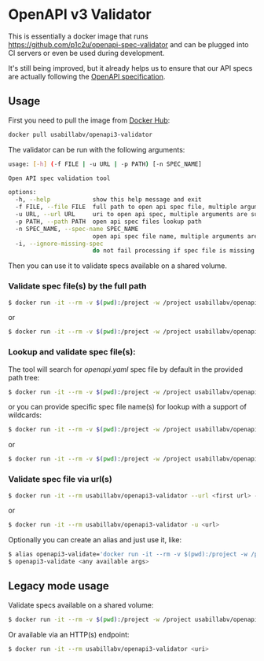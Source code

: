 # OpenAPI v3 Validator

This is essentially a docker image that runs
https://github.com/p1c2u/openapi-spec-validator and can be plugged into CI
servers or even be used during development.

It's still being improved, but it already helps us to ensure that our API specs
are actually following the [OpenAPI
specification](https://github.com/OAI/OpenAPI-Specification/blob/master/versions/3.0.0.md).

## Usage

First you need to pull the image from [Docker Hub](https://hub.docker.com):

```sh
docker pull usabillabv/openapi3-validator
```

The validator can be run with the following arguments:
```sh
usage: [-h] (-f FILE | -u URL | -p PATH) [-n SPEC_NAME]

Open API spec validation tool

options:
  -h, --help            show this help message and exit
  -f FILE, --file FILE  full path to open api spec file, multiple arguments are supported
  -u URL, --url URL     uri to open api spec, multiple arguments are supported
  -p PATH, --path PATH  open api spec files lookup path
  -n SPEC_NAME, --spec-name SPEC_NAME
                        open api spec file name, multiple arguments are supported. Used in conjunction with --path option. Default value: openapi.yaml
  -i, --ignore-missing-spec
                        do not fail processing if spec file is missing. Used in conjunction with --path option.                      
```

Then you can use it to validate specs available on a shared volume.

### Validate spec file(s) by the full path

```sh
$ docker run -it --rm -v $(pwd):/project -w /project usabillabv/openapi3-validator --file <path to the first file> --file <path to the second file>
```
or
```sh
$ docker run -it --rm -v $(pwd):/project -w /project usabillabv/openapi3-validator -f <path to the first file> -f <path to the second file>
```

### Lookup and validate spec file(s):

The tool will search for _openapi.yaml_ spec file by default in the provided path tree: 
```sh
$ docker run -it --rm -v $(pwd):/project -w /project usabillabv/openapi3-validator --path /project
```
or you can provide specific spec file name(s) for lookup with a support of wildcards: 
```sh
$ docker run -it --rm -v $(pwd):/project -w /project usabillabv/openapi3-validator --path /project --spec-name *-open-api-*.yaml --spec-name other-file.yaml
```
or
```sh
$ docker run -it --rm -v $(pwd):/project -w /project usabillabv/openapi3-validator -p /project -n *-open-api-*.yaml -n other-file.yaml
```

### Validate spec file via url(s)

```sh
$ docker run -it --rm usabillabv/openapi3-validator --url <first url> --url <second url>
```
or
```sh
$ docker run -it --rm usabillabv/openapi3-validator -u <url>
```

Optionally you can create an alias and just use it, like:

```sh
$ alias openapi3-validate='docker run -it --rm -v $(pwd):/project -w /project usabillabv/openapi3-validator'
$ openapi3-validate <any available args>
```

## Legacy mode usage

Validate specs available on a shared volume:
```sh
$ docker run -it --rm -v $(pwd):/project -w /project usabillabv/openapi3-validator <path to your file>
```
Or available via an HTTP(s) endpoint:
```sh
$ docker run -it --rm usabillabv/openapi3-validator <uri>
```